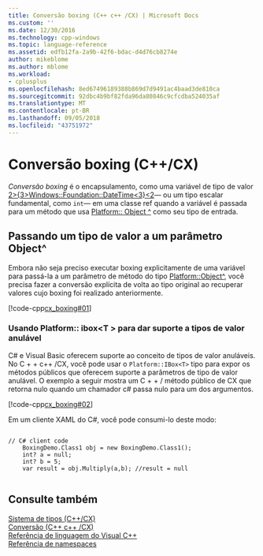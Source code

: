 ```yaml
---
title: Conversão boxing (C++ c++ /CX) | Microsoft Docs
ms.custom: ''
ms.date: 12/30/2016
ms.technology: cpp-windows
ms.topic: language-reference
ms.assetid: edfb12fa-2a9b-42f6-bdac-d4d76cb8274e
author: mikeblome
ms.author: mblome
ms.workload:
- cplusplus
ms.openlocfilehash: 8ed67496189388b869d7d9491ac4baad3de810ca
ms.sourcegitcommit: 92dbc4b9bf82fda96da80846c9cfcdba524035af
ms.translationtype: MT
ms.contentlocale: pt-BR
ms.lasthandoff: 09/05/2018
ms.locfileid: "43751972"
---
```

# <a name="boxing-ccx"></a>Conversão boxing (C++/CX)
*Conversão boxing* é o encapsulamento, como uma variável de tipo de valor [2&gt;{3&gt;Windows::Foundation::DateTime&lt;3}&lt;2](https://msdn.microsoft.com/library/windows/apps/windows.foundation.datetime.aspx)— ou um tipo escalar fundamental, como `int`— em uma classe ref quando a variável é passada para um método que usa [ Platform:: Object ^](../cppcx/platform-object-class.md) como seu tipo de entrada.  
  
## <a name="passing-a-value-type-to-an-object-parameter"></a>Passando um tipo de valor a um parâmetro Object^  
 Embora não seja preciso executar boxing explicitamente de uma variável para passá-la a um parâmetro de método do tipo [Platform::Object^](../cppcx/platform-object-class.md), você precisa fazer a conversão explícita de volta ao tipo original ao recuperar valores cujo boxing foi realizado anteriormente.  
  
 [!code-cpp[cx_boxing#01](../cppcx/codesnippet/CPP/cx_boxing/class1.cpp#01)]  
  
### <a name="using-platformiboxt-to-support-nullable-value-types"></a>Usando Platform:: ibox\<T > para dar suporte a tipos de valor anulável  
 C# e Visual Basic oferecem suporte ao conceito de tipos de valor anuláveis. No C + + c++ /CX, você pode usar o `Platform::IBox<T>` tipo para expor os métodos públicos que oferecem suporte a parâmetros de tipo de valor anulável. O exemplo a seguir mostra um C + + / método público de CX que retorna nulo quando um chamador c# passa nulo para um dos argumentos.  
  
 [!code-cpp[cx_boxing#02](../cppcx/codesnippet/CPP/cx_boxing/class1.h#02)]  
  
 Em um cliente XAML do C#, você pode consumi-lo deste modo:  
  
```  
  
// C# client code  
    BoxingDemo.Class1 obj = new BoxingDemo.Class1();  
    int? a = null;  
    int? b = 5;  
    var result = obj.Multiply(a,b); //result = null  
  
```  
  
## <a name="see-also"></a>Consulte também  
 [Sistema de tipos (C++/CX)](../cppcx/type-system-c-cx.md)   
 [Conversão (C++ c++ /CX)](../cppcx/casting-c-cx.md)   
 [Referência de linguagem do Visual C++](../cppcx/visual-c-language-reference-c-cx.md)   
 [Referência de namespaces](../cppcx/namespaces-reference-c-cx.md)